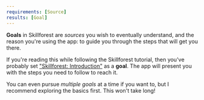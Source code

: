 ```yaml
---
requirements: [Source]
results: [Goal]
---
```


**Goals** in Skillforest are *sources* you wish to eventually understand, and the reason you're using the app: to guide you through the steps that will get you there.

If you're reading this while following the Skillforest tutorial, then you've probably set ["Skillforest: Introduction"](Introduction) as a **goal**. The app will present you with the steps you need to follow to reach it.

You can even pursue _multiple goals_ at a time if you want to, but I recommend exploring the basics first. This won't take long!
